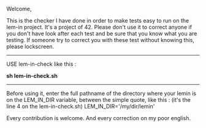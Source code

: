 Welcome,

This is the checker I have done in order to make tests easy to run on the lem-in project. It's a project of 42. Please don't use it to correct anyone if you don't have look after each test and be sure that you know what you are testing. If someone try to correct you with these test without knowing this, please lockscreen.

**********************************************************************

USE lem-in-check like this :

**sh lem-in-check.sh**

**********************************************************************

Before using it, enter the full pathname of the directory where your lemin is on the LEM_IN_DIR variable, between the simple quote, like this : (it's the line 4 on the lem-in-check.sh)
LEM_IN_DIR='/my/dir/lemin'

Every contribution is welcome.
And every correction on my poor english.